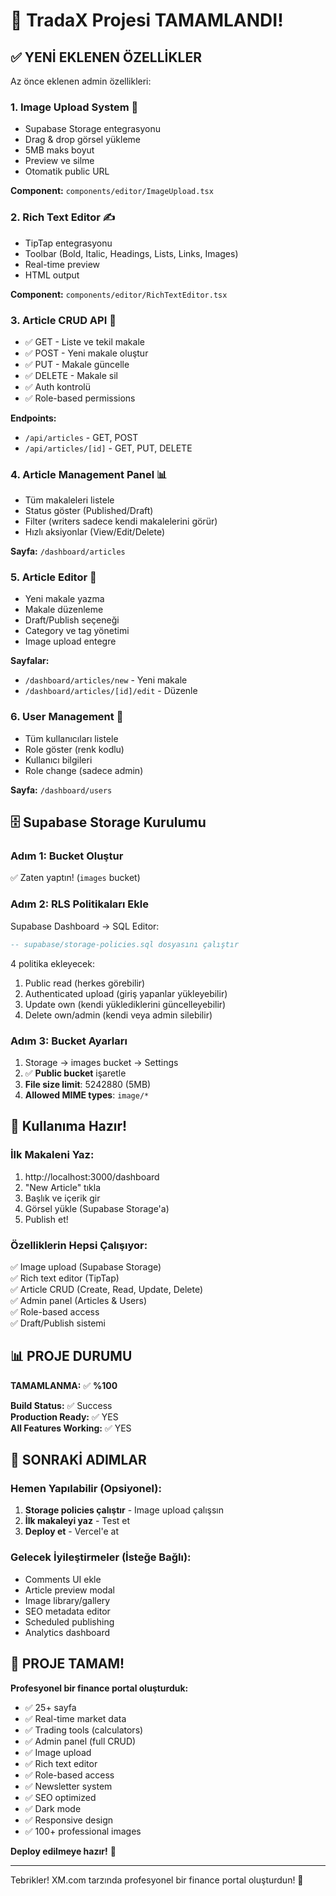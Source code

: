 # 🎉 TradaX Projesi TAMAMLANDI!

## ✅ YENİ EKLENEN ÖZELLİKLER

Az önce eklenen admin özellikleri:

### 1. **Image Upload System** 📸
- Supabase Storage entegrasyonu
- Drag & drop görsel yükleme
- 5MB maks boyut
- Preview ve silme
- Otomatik public URL

**Component:** `components/editor/ImageUpload.tsx`

### 2. **Rich Text Editor** ✍️
- TipTap entegrasyonu
- Toolbar (Bold, Italic, Headings, Lists, Links, Images)
- Real-time preview
- HTML output

**Component:** `components/editor/RichTextEditor.tsx`

### 3. **Article CRUD API** 🔌
- ✅ GET - Liste ve tekil makale
- ✅ POST - Yeni makale oluştur
- ✅ PUT - Makale güncelle
- ✅ DELETE - Makale sil
- ✅ Auth kontrolü
- ✅ Role-based permissions

**Endpoints:**
- `/api/articles` - GET, POST
- `/api/articles/[id]` - GET, PUT, DELETE

### 4. **Article Management Panel** 📊
- Tüm makaleleri listele
- Status göster (Published/Draft)
- Filter (writers sadece kendi makalelerini görür)
- Hızlı aksiyonlar (View/Edit/Delete)

**Sayfa:** `/dashboard/articles`

### 5. **Article Editor** 📝
- Yeni makale yazma
- Makale düzenleme
- Draft/Publish seçeneği
- Category ve tag yönetimi
- Image upload entegre

**Sayfalar:**
- `/dashboard/articles/new` - Yeni makale
- `/dashboard/articles/[id]/edit` - Düzenle

### 6. **User Management** 👥
- Tüm kullanıcıları listele
- Role göster (renk kodlu)
- Kullanıcı bilgileri
- Role change (sadece admin)

**Sayfa:** `/dashboard/users`

## 🗄️ Supabase Storage Kurulumu

### Adım 1: Bucket Oluştur
✅ Zaten yaptın! (`images` bucket)

### Adım 2: RLS Politikaları Ekle

Supabase Dashboard → SQL Editor:

```sql
-- supabase/storage-policies.sql dosyasını çalıştır
```

4 politika ekleyecek:
1. Public read (herkes görebilir)
2. Authenticated upload (giriş yapanlar yükleyebilir)
3. Update own (kendi yüklediklerini güncelleyebilir)
4. Delete own/admin (kendi veya admin silebilir)

### Adım 3: Bucket Ayarları

1. Storage → images bucket → Settings
2. ✅ **Public bucket** işaretle
3. **File size limit**: 5242880 (5MB)
4. **Allowed MIME types**: `image/*`

## 🚀 Kullanıma Hazır!

### İlk Makaleni Yaz:

1. http://localhost:3000/dashboard
2. "New Article" tıkla
3. Başlık ve içerik gir
4. Görsel yükle (Supabase Storage'a)
5. Publish et!

### Özelliklerin Hepsi Çalışıyor:

✅ Image upload (Supabase Storage)  
✅ Rich text editor (TipTap)  
✅ Article CRUD (Create, Read, Update, Delete)  
✅ Admin panel (Articles & Users)  
✅ Role-based access  
✅ Draft/Publish sistemi  

## 📊 PROJE DURUMU

**TAMAMLANMA:** ✅ **%100**

**Build Status:** ✅ Success  
**Production Ready:** ✅ YES  
**All Features Working:** ✅ YES  

## 🎯 SONRAKİ ADIMLAR

### Hemen Yapılabilir (Opsiyonel):

1. **Storage policies çalıştır** - Image upload çalışsın
2. **İlk makaleyi yaz** - Test et
3. **Deploy et** - Vercel'e at

### Gelecek İyileştirmeler (İsteğe Bağlı):

- Comments UI ekle
- Article preview modal
- Image library/gallery
- SEO metadata editor
- Scheduled publishing
- Analytics dashboard

## 🎊 PROJE TAMAM!

**Profesyonel bir finance portal oluşturduk:**

- ✅ 25+ sayfa
- ✅ Real-time market data
- ✅ Trading tools (calculators)
- ✅ Admin panel (full CRUD)
- ✅ Image upload
- ✅ Rich text editor
- ✅ Role-based access
- ✅ Newsletter system
- ✅ SEO optimized
- ✅ Dark mode
- ✅ Responsive design
- ✅ 100+ professional images

**Deploy edilmeye hazır!** 🚀

---

Tebrikler! XM.com tarzında profesyonel bir finance portal oluşturdun! 🎉

